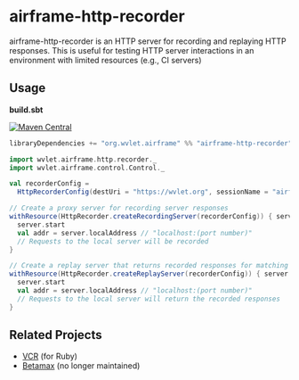 airframe-http-recorder
===

airframe-http-recorder is an HTTP server for recording and replaying HTTP responses.
This is useful for testing HTTP server interactions in an environment with limited resources (e.g., CI servers) 

## Usage

**build.sbt**

[![Maven Central](https://maven-badges.herokuapp.com/maven-central/org.wvlet.airframe/airframe-http-recorder_2.12/badge.svg)](http://central.maven.org/maven2/org/wvlet/airframe/airframe-http-recorder_2.12/)
```scala
libraryDependencies += "org.wvlet.airframe" %% "airframe-http-recorder" %% (version)
```

```scala
import wvlet.airframe.http.recorder._
import wvlet.airframe.control.Control._

val recorderConfig = 
  HttpRecorderConfig(destUri = "https://wvlet.org", sessionName = "airframe")

// Create a proxy server for recording server responses
withResource(HttpRecorder.createRecordingServer(recorderConfig)) { server =>
  server.start
  val addr = server.localAddress // "localhost:(port number)"
  // Requests to the local server will be recorded 
}

// Create a replay server that returns recorded responses for matching requests 
withResource(HttpRecorder.createReplayServer(recorderConfig)) { server =>
  server.start
  val addr = server.localAddress // "localhost:(port number)"
  // Requests to the local server will return the recorded responses 
}
```


## Related Projects
- [VCR](https://github.com/vcr/vcr) (for Ruby)
- [Betamax](https://github.com/betamaxteam/betamax) (no longer maintained)
